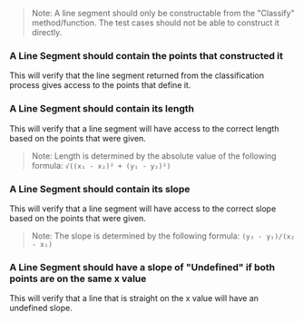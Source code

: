 <!--bl
(filemeta
    (title "What is a Line Segment"))
/bl-->

> Note: A line segment should only be constructable from the "Classify" method/function. The test cases should not be able to construct it directly.

### A Line Segment should contain the points that constructed it

This will verify that the line segment returned from the classification process gives access to the points that define it.

### A Line Segment should contain its length

This will verify that a line segment will have access to the correct length based on the points that were given.

> Note: Length is determined by the absolute value of the following formula: `√((x₁ - x₂)² + (y₁ - y₂)²)`

### A Line Segment should contain its slope

This will verify that a line segment will have access to the correct slope based on the points that were given.

> Note: The slope is determined by the following formula: `(y₂ - y₁)/(x₂ - x₁)`

### A Line Segment should have a slope of "Undefined" if both points are on the same x value

This will verify that a line that is straight on the x value will have an undefined slope.